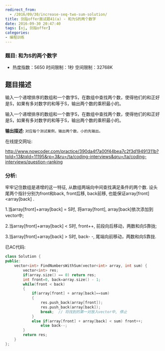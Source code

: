 ```yaml
---
redirect_from:
  - /2016/09/30/increase-seq-two-sum-solution/
title: 剑指offer面试题41(a) - 和为S的两个数字
date: 2016-09-30 20:47:40
tags: [oj, 剑指offer]
categories: 
- 编程训练
---
```


### 题目: 和为S的两个数字

- 热度指数：5650     时间限制：1秒    空间限制：32768K


## 题目描述

输入一个递增排序的数组和一个数字S，在数组中查找两个数，使得他们的和正好是S，如果有多对数字的和等于S，输出两个数的乘积最小的。 

输入一个递增排序的数组和一个数字S，在数组中查找两个数，使得他们的和正好是S，如果有多对数字的和等于S，输出两个数的乘积最小的。 




**输出描述:** `对应每个测试案例，输出两个数，小的先输出。`

在线提交网址:

http://www.nowcoder.com/practice/390da4f7a00f44bea7c2f3d19491311b?tpId=13&tqId=11195&rp=3&ru=/ta/coding-interviews&qru=/ta/coding-interviews/question-ranking

### 分析:

牢牢记住数组是递增的这一特征, 从数组两端向中间查找满足条件的两个数. 
设头尾两个指针分别为front和back, front后移, back前移, 也能保证array[front]<array[back] .

1.当array[front]+array[back] = S时, 将array[front], array[back]依次添加到vector中;

2.当array[front]+array[back] < S时, front++, 前段向后移动，两数和向S靠拢;

3.当array[front]+array[back] > S时, back- -, 尾端向前移动，两数和向S靠拢.


已AC代码:

```cpp
class Solution {
public:
    vector<int> FindNumbersWithSum(vector<int> array, int sum) {
        vector<int> res;
        if(array.size() == 0) return res;
        int front=0, back=array.size() - 1;
        while(front < back)
        {
            if(array[front] + array[back]==sum)
            {
                res.push_back(array[front]);
                res.push_back(array[back]);
                break;  // 将找到的第一对放入vector中, 停止
            }
            else if(array[front] + array[back] < sum) front++;
                else back--;
        }
        return res;
    }
};
```


